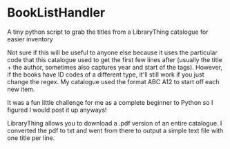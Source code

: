 # BookListHandler
A tiny python script to grab the titles from a LibraryThing catalogue for easier inventory

Not sure if this will be useful to anyone else because it uses the particular code that this catalogue used to get the first few lines after (usually the title + the author, sometimes also captures year and start of the tags). However, if the books have ID codes of a different type, it'll still work if you just change the regex. My catalogue used the format ABC A12 to start off each new item.

It was a fun little challenge for me as a complete beginner to Python so I figured I would post it up anyways! 

LibraryThing allows you to download a .pdf version of an entire catalogue. I converted the pdf to txt and went from there to output a simple text file with one title per line.
